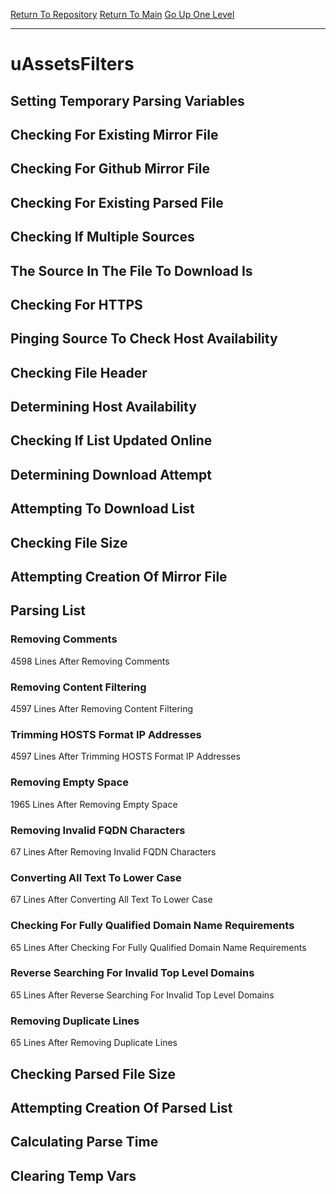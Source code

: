 [Return To Repository](https://github.com/deathbybandaid/piholeparser/)
[Return To Main](https://github.com/deathbybandaid/piholeparser/blob/master/RecentRunLogs/Mainlog.md)
[Go Up One Level](https://github.com/deathbybandaid/piholeparser/blob/master/RecentRunLogs/TopLevelScripts/30-Processing-Blacklists.md)
____________________________________
# uAssetsFilters
## Setting Temporary Parsing Variables
## Checking For Existing Mirror File
## Checking For Github Mirror File
## Checking For Existing Parsed File
## Checking If Multiple Sources
## The Source In The File To Download Is
## Checking For HTTPS
## Pinging Source To Check Host Availability
## Checking File Header
## Determining Host Availability
## Checking If List Updated Online
## Determining Download Attempt
## Attempting To Download List
## Checking File Size
## Attempting Creation Of Mirror File
## Parsing List
### Removing Comments
4598 Lines After Removing Comments
### Removing Content Filtering
4597 Lines After Removing Content Filtering
### Trimming HOSTS Format IP Addresses
4597 Lines After Trimming HOSTS Format IP Addresses
### Removing Empty Space
1965 Lines After Removing Empty Space
### Removing Invalid FQDN Characters
67 Lines After Removing Invalid FQDN Characters
### Converting All Text To Lower Case
67 Lines After Converting All Text To Lower Case
### Checking For Fully Qualified Domain Name Requirements
65 Lines After Checking For Fully Qualified Domain Name Requirements
### Reverse Searching For Invalid Top Level Domains
65 Lines After Reverse Searching For Invalid Top Level Domains
### Removing Duplicate Lines
65 Lines After Removing Duplicate Lines
## Checking Parsed File Size
## Attempting Creation Of Parsed List
## Calculating Parse Time
## Clearing Temp Vars
